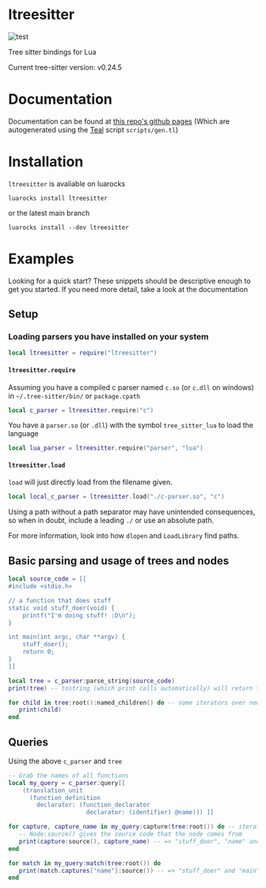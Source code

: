 # ltreesitter

![test](https://github.com/euclidianAce/ltreesitter/workflows/test/badge.svg)

Tree sitter bindings for Lua

Current tree-sitter version: v0.24.5

# Documentation

Documentation can be found at [this repo's github pages](https://euclidianace.github.io/ltreesitter/)
(Which are autogenerated using the [Teal](https://github.com/teal-language/tl) script `scripts/gen.tl`)

# Installation

`ltreesitter` is avaliable on luarocks

```
luarocks install ltreesitter
```

or the latest main branch
```
luarocks install --dev ltreesitter
```

# Examples

Looking for a quick start? These snippets should be descriptive enough to get you started. If you need more detail, take a look at the documentation

## Setup

### Loading parsers you have installed on your system
```lua
local ltreesitter = require("ltreesitter")
```

#### `ltreesitter.require`
Assuming you have a compiled c parser named `c.so` (or `c.dll` on windows) in `~/.tree-sitter/bin/` or `package.cpath`
```lua
local c_parser = ltreesitter.require("c")
```

You have a `parser.so` (or `.dll`) with the symbol `tree_sitter_lua` to load the language
```lua
local lua_parser = ltreesitter.require("parser", "lua")
```

#### `ltreesitter.load`
`load` will just directly load from the filename given.
```lua
local local_c_parser = ltreesitter.load("./c-parser.so", "c")
```
Using a path without a path separator may have unintended consequences, so when in doubt, include a leading `./` or use an absolute path.

For more information, look into how `dlopen` and `LoadLibrary` find paths.

## Basic parsing and usage of trees and nodes
```lua
local source_code = [[
#include <stdio.h>

// a function that does stuff
static void stuff_doer(void) {
    printf("I'm doing stuff! :D\n");
}

int main(int argc, char **argv) {
    stuff_doer();
    return 0;
}
]]

local tree = c_parser:parse_string(source_code)
print(tree) -- tostring (which print calls automatically) will return the string of s-expressions of trees and nodes

for child in tree:root():named_children() do -- some iterators over nodes' children are provided
   print(child)
end
```

## Queries
Using the above `c_parser` and `tree`
```lua
-- Grab the names of all functions
local my_query = c_parser:query[[
    (translation_unit
      (function_definition
        declarator: (function_declarator
                      declarator: (identifier) @name))) ]]

for capture, capture_name in my_query:capture(tree:root()) do -- iterate over captured nodes without caring about order
   -- Node:source() gives the source code that the node comes from
   print(capture:source(), capture_name) -- => "stuff_doer", "name" and "main", "name"
end

for match in my_query:match(tree:root()) do
   print(match.captures["name"]:source()) -- => "stuff_doer" and "main"
end
```
